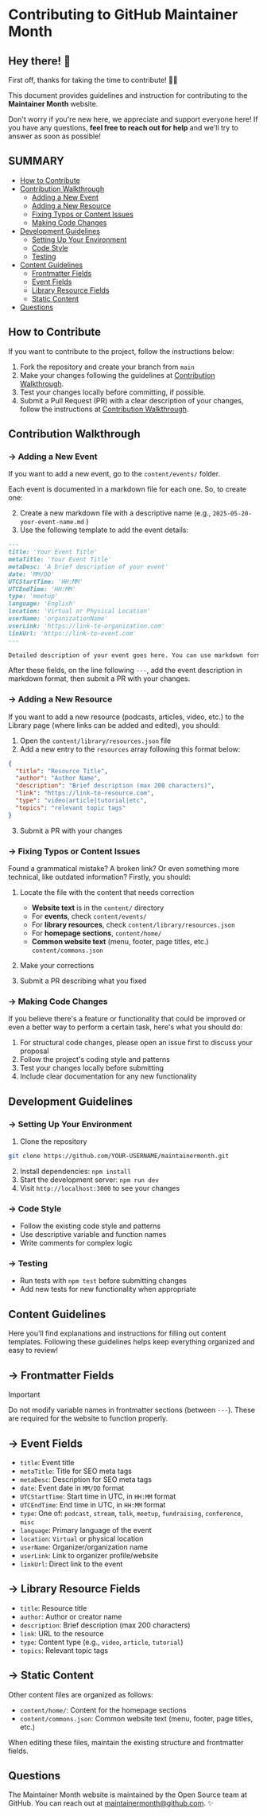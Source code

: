 # Contributing to GitHub Maintainer Month

## Hey there! 👋

First off, thanks for taking the time to contribute! 🎉✨

This document provides guidelines and instruction for contributing to the **Maintainer Month** website.

Don't worry if you're new here, we appreciate and support everyone here! If you have any questions, **feel free to reach out for help** and we'll try to answer as soon as possible!

## SUMMARY

- [How to Contribute](#how-to-contribute)
- [Contribution Walkthrough](#contribution-walkthrough)
  - [Adding a New Event](#adding-a-new-event)
  - [Adding a New Resource
    ](#adding-a-new-resource)
  - [Fixing Typos or Content Issues](#fixing-typos-or-content-issues)
  - [Making Code Changes
    ](#making-code-changes)
- [Development Guidelines](#development-guidelines)
  - [Setting Up Your Environment
    ](#setting-up-your-enviroment)
  - [Code Style](#code-style)
  - [Testing](#testing)
- [Content Guidelines](#content-guidelines)
  - [Frontmatter Fields](#frontmatter-fields)
  - [Event Fields](#event-fields)
  - [Library Resource Fields](#library-resource-fields)
  - [Static Content](#static-content)
- [Questions](#questions)

## How to Contribute

If you want to contribute to the project, follow the instructions below:

1. Fork the repository and create your branch from `main`
2. Make your changes following the guidelines at [Contribution Walkthrough](#contribution-walkthrough).
3. Test your changes locally before committing, if possible.
4. Submit a Pull Request (PR) with a clear description of your changes, follow the instructions at [Contribution Walkthrough](#contribution-walkthrough).

## Contribution Walkthrough

### → Adding a New Event

If you want to add a new event, go to the `content/events/` folder.

Each event is documented in a markdown file for each one. So, to create one:

2. Create a new markdown file with a descriptive name (e.g., `2025-05-20-your-event-name.md` )
3. Use the following template to add the event details:

```markdown
---
title: 'Your Event Title'
metaTitle: 'Your Event Title'
metaDesc: 'A brief description of your event'
date: 'MM/DD'
UTCStartTime: 'HH:MM'
UTCEndTime: 'HH:MM'
type: 'meetup'
language: 'English'
location: 'Virtual or Physical Location'
userName: 'organizationName'
userLink: 'https://link-to-organization.com'
linkUrl: 'https://link-to-event.com'
---

Detailed description of your event goes here. You can use markdown formatting.
```

After these fields, on the line following `---`, add the event description in markdown format, then submit a PR with your changes.

### → Adding a New Resource

If you want to add a new resource (podcasts, articles, video, etc.) to the Library page (where links can be added and edited), you should:

1. Open the `content/library/resources.json` file
2. Add a new entry to the `resources` array following this format below:

```json
{
  "title": "Resource Title",
  "author": "Author Name",
  "description": "Brief description (max 200 characters)",
  "link": "https://link-to-resource.com",
  "type": "video|article|tutorial|etc",
  "topics": "relevant topic tags"
}
```

3. Submit a PR with your changes

### → Fixing Typos or Content Issues

Found a grammatical mistake? A broken link? Or even something more technical, like outdated information? Firstly, you should:

1. Locate the file with the content that needs correction

   - **Website text** is in the `content/` directory
   - For **events**, check `content/events/`
   - For **library resources**, check `content/library/resources.json`
   - For **homepage sections**, `content/home/`
   - **Common website text** (menu, footer, page titles, etc.) `content/commons.json`

2. Make your corrections
3. Submit a PR describing what you fixed

### → Making Code Changes

If you believe there's a feature or functionality that could be improved or even a better way to perform a certain task, here's what you should do:

1. For structural code changes, please open an issue first to discuss your proposal
2. Follow the project's coding style and patterns
3. Test your changes locally before submitting
4. Include clear documentation for any new functionality

## Development Guidelines

### → Setting Up Your Environment

1. Clone the repository

```bash
git clone https://github.com/YOUR-USERNAME/maintainermonth.git
```

2. Install dependencies: `npm install`
3. Start the development server: `npm run dev`
4. Visit `http://localhost:3000` to see your changes

### → Code Style

- Follow the existing code style and patterns
- Use descriptive variable and function names
- Write comments for complex logic

### → Testing

- Run tests with `npm test` before submitting changes
- Add new tests for new functionality when appropriate

## Content Guidelines

Here you’ll find explanations and instructions for filling out content templates. Following these guidelines helps keep everything organized and easy to review!

## → Frontmatter Fields

> [!IMPORTANT]
> Do not modify variable names in frontmatter sections (between `---`). These are required for the website to function properly.

## → Event Fields

- `title`: Event title
- `metaTitle`: Title for SEO meta tags
- `metaDesc`: Description for SEO meta tags
- `date`: Event date in `MM/DD` format
- `UTCStartTime`: Start time in UTC, in `HH:MM` format
- `UTCEndTime`: End time in UTC, in `HH:MM` format
- `type`: One of: `podcast`, `stream`, `talk`, `meetup`, `fundraising`, `conference`, `misc`
- `language`: Primary language of the event
- `location`: `Virtual` or physical location
- `userName`: Organizer/organization name
- `userLink`: Link to organizer profile/website
- `linkUrl`: Direct link to the event

## → Library Resource Fields

- `title`: Resource title
- `author`: Author or creator name
- `description`: Brief description (max 200 characters)
- `link`: URL to the resource
- `type`: Content type (e.g., `video`, `article`, `tutorial`)
- `topics`: Relevant topic tags

## → Static Content

Other content files are organized as follows:

- `content/home/`: Content for the homepage sections
- `content/commons.json`: Common website text (menu, footer, page titles, etc.)

When editing these files, maintain the existing structure and frontmatter fields.

## Questions

The Maintainer Month website is maintained by the Open Source team at GitHub. You can reach out at <maintainermonth@github.com>. ✨

